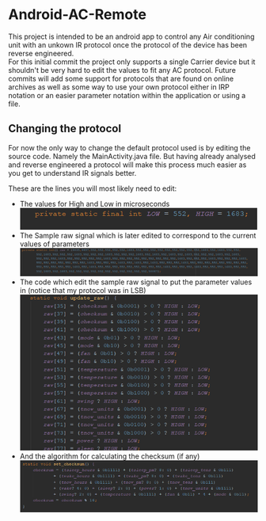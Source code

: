 # Android-AC-Remote
This project is intended to be an android app to control any Air conditioning unit with an unkown IR protocol once the protocol of the device has been reverse engineered.  
For this initial commit the project only supports a single Carrier device but it shouldn't be very hard to edit the values to fit any AC protocol. 
Future commits will add some support for protocols that are found on online archives as well as some way to use your own protocol either in IRP notation or an easier parameter notation within the application or using a file.

## Changing the protocol
For now the only way to change the default protocol used is by editing the source code. Namely the MainActivity.java file. But having already analysed and reverse engineered a protocol will make this process much easier as you get to understand IR signals better.

These are the lines you will most likely need to edit:
* The values for High and Low in microseconds
![](/screenshots/HighLow.PNG)
* The Sample raw signal which is later edited to correspond to the current values of parameters
![](/screenshots/Raw.PNG)
* The code which edit the sample raw signal to put the parameter values in (notice that my protocol was in LSB)
![](/screenshots/UpdateRaw.PNG)
* And the algorithm for calculating the checksum (if any)
![](/screenshots/Checksum.PNG)
